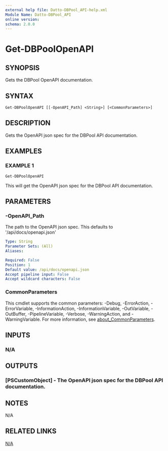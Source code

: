 ```yaml
---
external help file: Datto-DBPool_API-help.xml
Module Name: Datto-DBPool_API
online version:
schema: 2.0.0
---
```


# Get-DBPoolOpenAPI

## SYNOPSIS
Gets the DBPool OpenAPI documentation.

## SYNTAX

```
Get-DBPoolOpenAPI [[-OpenAPI_Path] <String>] [<CommonParameters>]
```

## DESCRIPTION
Gets the OpenAPI json spec for the DBPool API documentation.

## EXAMPLES

### EXAMPLE 1
```
Get-DBPoolOpenAPI
```

This will get the OpenAPI json spec for the DBPool API documentation.

## PARAMETERS

### -OpenAPI_Path
The path to the OpenAPI json spec.
This defaults to '/api/docs/openapi.json'

```yaml
Type: String
Parameter Sets: (All)
Aliases:

Required: False
Position: 1
Default value: /api/docs/openapi.json
Accept pipeline input: False
Accept wildcard characters: False
```

### CommonParameters
This cmdlet supports the common parameters: -Debug, -ErrorAction, -ErrorVariable, -InformationAction, -InformationVariable, -OutVariable, -OutBuffer, -PipelineVariable, -Verbose, -WarningAction, and -WarningVariable. For more information, see [about_CommonParameters](http://go.microsoft.com/fwlink/?LinkID=113216).

## INPUTS

### N/A
## OUTPUTS

### [PSCustomObject] - The OpenAPI json spec for the DBPool API documentation.
## NOTES
N/A

## RELATED LINKS

[N/A]()

